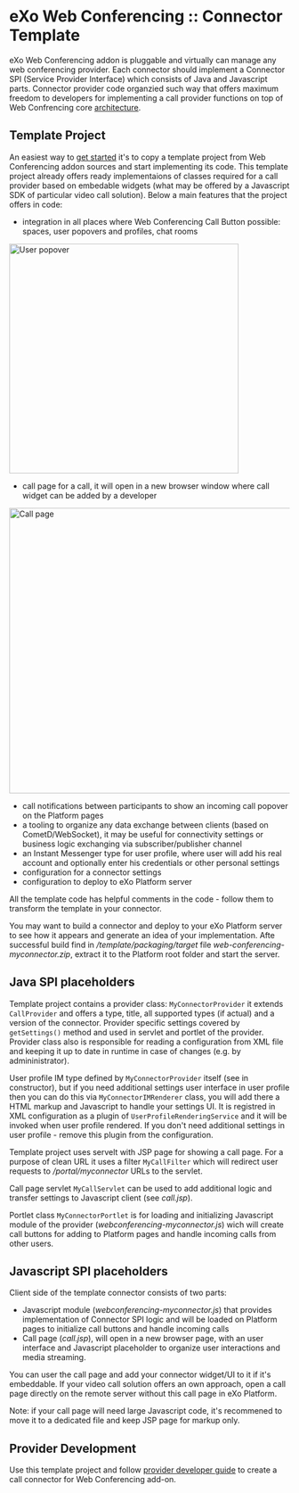 # eXo Web Conferencing :: Connector Template

eXo Web Conferencing addon is pluggable and virtually can manage any web conferencing provider. Each connector should implement a Connector SPI (Service Provider Interface) which consists of Java and Javascript parts. Connector provider code organzied such way that offers maximum freedom to developers for implementing a call provider functions on top of Web Confrencing core [architecture](/documentation/ARCHITECTURE.md).

## Template Project

An easiest way to [get started](/documentation/PROVIDER_GUIDE.md) it's to copy a template project from Web Conferencing addon sources and start implementing its code. This template project already offers ready implementaions of classes required for a call provider based on embedable widgets (what may be offered by a Javascript SDK of particular video call solution).
Below a main features that the project offers in code:
* integration in all places where Web Conferencing Call Button possible: spaces, user popovers and profiles, chat rooms
<img src="https://raw.github.com/exoplatform/web-conferencing/develop/documentation/template/user_popover.png" width="412" alt="User popover">

* call page for a call, it will open in a new browser window where call widget can be added by a developer
<img src="https://raw.github.com/exoplatform/web-conferencing/develop/documentation/template/call_window.png" width="512" alt="Call page">

* call notifications between participants to show an incoming call popover on the Platform pages
* a tooling to organize any data exchange between clients (based on CometD/WebSocket), it may be useful for connectivity settings or business logic exchanging via subscriber/publisher channel
* an Instant Messenger type for user profile, where user will add his real account and optionally enter his credentials or other personal settings
* configuration for a connector settings
* configuration to deploy to eXo Platform server

All the template code has helpful comments in the code - follow them to transform the template in your connector.

You may want to build a connector and deploy to your eXo Platform server to see how it appears and generate an idea of your implementation. Afte successful build find in _/template/packaging/target_ file _web-conferencing-myconnector.zip_, extract it to the Platform root folder and start the server.

## Java SPI placeholders

Template project contains a provider class: `MyConnectorProvider` it extends `CallProvider` and offers a type, title, all supported types (if actual) and a version of the connector. Provider specific settings covered by `getSettings()` method and used in servlet and portlet of the provider. 
Provider class also is responsible for reading a configuration from XML file and keeping it up to date in runtime in case of changes (e.g. by admininistrator).

User profile IM type defined by `MyConnectorProvider` itself (see in constructor), but if you need additional settings user interface in user profile then you can do this via `MyConnectorIMRenderer` class, you will add there a HTML markup and Javascript to handle your settings UI. It is registred in XML configuration as a plugin of `UserProfileRenderingService` and it will be invoked when user profile rendered. If you don't need additional settings in user profile - remove this plugin from the configuration.

Template project uses servelt with JSP page for showing a call page. For a purpose of clean URL it uses a filter `MyCallFilter` which will redirect user requests to _/portal/myconnector_ URLs to the servlet.

Call page servlet `MyCallServlet` can be used to add additional logic and transfer settings to Javascript client (see _call.jsp_).

Portlet class `MyConnectorPortlet` is for loading and initializing Javascript module of the provider (_webconferencing-myconnector.js_) wich will create call buttons for adding to Platform pages and handle incoming calls from other users.

## Javascript SPI placeholders

Client side of the template connector consists of two parts: 
* Javascript module (_webconferencing-myconnector.js_)  that provides implementation of Connector SPI logic and will be loaded on Platform pages to initialize call buttons and handle incoming calls
* Call page (_call.jsp_), will open in a new browser page, with an user interface and Javascript placeholder to organize user interactions and media streaming.

You can user the call page and add your connector widget/UI to it if it's embeddable. If your video call solution offers an own approach, open a call page directly on the remote server without this call page in eXo Platform.

Note: if your call page will need large Javascript code, it's recommened to move it to a dedicated file and keep JSP page for markup only. 

## Provider Development

Use this template project and follow [provider developer guide](/documentation/PROVIDER_GUIDE.md) to create a call connector for Web Conferencing add-on.






